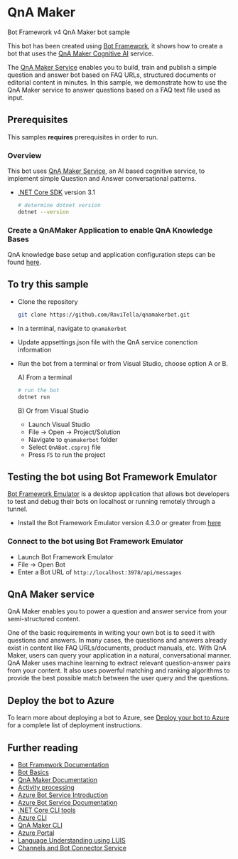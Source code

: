 ﻿# QnA Maker

Bot Framework v4 QnA Maker bot sample

This bot has been created using [Bot Framework](https://dev.botframework.com), it shows how to create a bot that uses the [QnA Maker Cognitive AI](https://www.qnamaker.ai) service.

The [QnA Maker Service](https://www.qnamaker.ai) enables you to build, train and publish a simple question and answer bot based on FAQ URLs, structured documents or editorial content in minutes. In this sample, we demonstrate how to use the QnA Maker service to answer questions based on a FAQ text file used as input.

## Prerequisites

This samples **requires** prerequisites in order to run.

### Overview

This bot uses [QnA Maker Service](https://www.qnamaker.ai), an AI based cognitive service, to implement simple Question and Answer conversational patterns.

- [.NET Core SDK](https://dotnet.microsoft.com/download) version 3.1

  ```bash
  # determine dotnet version
  dotnet --version
  ```

### Create a QnAMaker Application to enable QnA Knowledge Bases

QnA knowledge base setup and application configuration steps can be found [here](https://aka.ms/qna-instructions).

## To try this sample

- Clone the repository

    ```bash
    git clone https://github.com/RaviTella/qnamakerbot.git
    ```

- In a terminal, navigate to `qnamakerbot`
- Update appsettings.json file with the QnA service conenction information
- Run the bot from a terminal or from Visual Studio, choose option A or B.

  A) From a terminal

  ```bash
  # run the bot
  dotnet run
  ```

  B) Or from Visual Studio

  - Launch Visual Studio
  - File -> Open -> Project/Solution
  - Navigate to `qnamakerbot` folder
  - Select `QnABot.csproj` file
  - Press `F5` to run the project

## Testing the bot using Bot Framework Emulator

[Bot Framework Emulator](https://github.com/microsoft/botframework-emulator) is a desktop application that allows bot developers to test and debug their bots on localhost or running remotely through a tunnel.

- Install the Bot Framework Emulator version 4.3.0 or greater from [here](https://github.com/Microsoft/BotFramework-Emulator/releases)

### Connect to the bot using Bot Framework Emulator

- Launch Bot Framework Emulator
- File -> Open Bot
- Enter a Bot URL of `http://localhost:3978/api/messages`

## QnA Maker service

QnA Maker enables you to power a question and answer service from your semi-structured content.

One of the basic requirements in writing your own bot is to seed it with questions and answers. In many cases, the questions and answers already exist in content like FAQ URLs/documents, product manuals, etc. With QnA Maker, users can query your application in a natural, conversational manner. QnA Maker uses machine learning to extract relevant question-answer pairs from your content. It also uses powerful matching and ranking algorithms to provide the best possible match between the user query and the questions.

## Deploy the bot to Azure

To learn more about deploying a bot to Azure, see [Deploy your bot to Azure](https://aka.ms/azuredeployment) for a complete list of deployment instructions.

## Further reading

- [Bot Framework Documentation](https://docs.botframework.com)
- [Bot Basics](https://docs.microsoft.com/azure/bot-service/bot-builder-basics?view=azure-bot-service-4.0)
- [QnA Maker Documentation](https://docs.microsoft.com/en-us/azure/cognitive-services/qnamaker/overview/overview)
- [Activity processing](https://docs.microsoft.com/en-us/azure/bot-service/bot-builder-concept-activity-processing?view=azure-bot-service-4.0)
- [Azure Bot Service Introduction](https://docs.microsoft.com/azure/bot-service/bot-service-overview-introduction?view=azure-bot-service-4.0)
- [Azure Bot Service Documentation](https://docs.microsoft.com/azure/bot-service/?view=azure-bot-service-4.0)
- [.NET Core CLI tools](https://docs.microsoft.com/en-us/dotnet/core/tools/?tabs=netcore2x)
- [Azure CLI](https://docs.microsoft.com/cli/azure/?view=azure-cli-latest)
- [QnA Maker CLI](https://github.com/Microsoft/botbuilder-tools/tree/master/packages/QnAMaker)
- [Azure Portal](https://portal.azure.com)
- [Language Understanding using LUIS](https://docs.microsoft.com/en-us/azure/cognitive-services/luis/)
- [Channels and Bot Connector Service](https://docs.microsoft.com/en-us/azure/bot-service/bot-concepts?view=azure-bot-service-4.0)
